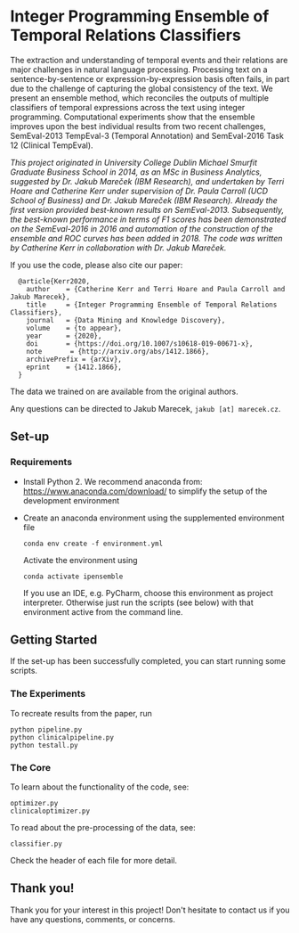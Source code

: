 # Integer Programming Ensemble of Temporal Relations Classifiers

The extraction and understanding of temporal events and their relations are major challenges in natural language processing. Processing text on a sentence-by-sentence or expression-by-expression basis often fails, in part due to the challenge of capturing the global consistency of the text. We present an ensemble method, which reconciles the outputs of multiple classifiers of temporal expressions across the text using integer programming. Computational experiments show that the ensemble improves upon the best individual results from two recent challenges, SemEval-2013 TempEval-3 (Temporal Annotation) and SemEval-2016 Task 12 (Clinical TempEval).

_This project originated in University College Dublin Michael Smurfit Graduate Business School in 2014, as an MSc in Business Analytics, suggested by Dr. Jakub Mareček (IBM Research), and undertaken by Terri Hoare and Catherine Kerr under supervision of Dr. Paula Carroll (UCD School of Business) and Dr. Jakub Mareček (IBM Research). Already the first version provided best-known results on SemEval-2013. Subsequently, the best-known performance in terms of F1 scores has been demonstrated on the SemEval-2016 in 2016 and automation of the construction of the ensemble and ROC curves has been added in 2018. The code was written by Catherine Kerr in collaboration with Dr. Jakub Mareček._

If you use the code, please also cite our paper: 

      @article{Kerr2020,
        author    = {Catherine Kerr and Terri Hoare and Paula Carroll and Jakub Marecek},
        title     = {Integer Programming Ensemble of Temporal Relations Classifiers},
        journal   = {Data Mining and Knowledge Discovery},
        volume    = {to appear},
        year      = {2020},
        doi       = {https://doi.org/10.1007/s10618-019-00671-x},
        note       = {http://arxiv.org/abs/1412.1866},
        archivePrefix = {arXiv},
        eprint    = {1412.1866},
      }

The data we trained on are available from the original authors. 

Any questions can be directed to Jakub Marecek, `jakub [at] marecek.cz`.


## Set-up

### Requirements

- Install Python 2. We recommend anaconda from: https://www.anaconda.com/download/ to simplify the setup of the development environment
- Create an anaconda environment using the supplemented environment file

      conda env create -f environment.yml
    
    Activate the environment using

      conda activate ipensemble
        
    If you use an IDE, e.g. PyCharm, choose this environment as project interpreter. Otherwise just run the scripts (see below) with that environment active from the command line.


## Getting Started

If the set-up has been successfully completed, you can start running some scripts. 


### The Experiments

To recreate results from the paper, run

    python pipeline.py
    python clinicalpipeline.py
    python testall.py
    

### The Core 

To learn about the functionality of the code, see: 

    optimizer.py
    clinicaloptimizer.py

To read about the pre-processing of the data, see:

    classifier.py

Check the header of each file for more detail. 


## Thank you!

Thank you for your interest in this project! Don't hesitate to contact us if you have any questions, comments, or concerns. 
